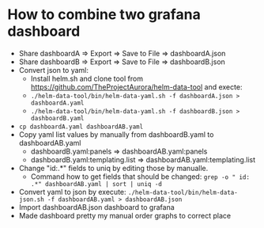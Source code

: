 # How to combine two grafana dashboard
- Share dashboardA => Export => Save to File => dashboardA.json
- Share dashboardB => Export => Save to File => dashboardB.json
- Convert json to yaml:
  - Install helm.sh and clone tool from https://github.com/TheProjectAurora/helm-data-tool and execte:
  - ```./helm-data-tool/bin/helm-data-yaml.sh -f dashboardA.json > dashboardA.yaml```
  - ```./helm-data-tool/bin/helm-data-yaml.sh -f dashboardB.json > dashboardB.yaml```
- ```cp dashboardA.yaml dashboardAB.yaml```
- Copy yaml list values by manually from dashboardB.yaml to dashboardAB.yaml
  - dashboardB.yaml:panels => dashboardAB.yaml:panels
  - dashboardB.yaml:templating.list => dashboardAB.yaml:templating.list
- Change "id:.*" fields to uniq by editing those by manualle.
  - Command how to get fields that should be changed: ```grep -o " id: .*" dashboardAB.yaml | sort | uniq -d```
- Convert yaml to json by execute: ```./helm-data-tool/bin/helm-data-json.sh -f dashboardAB.yaml > dashboardAB.json```
- Import dashboardAB.json dashboard to grafana
- Made dashboard pretty my manual order graphs to correct place
